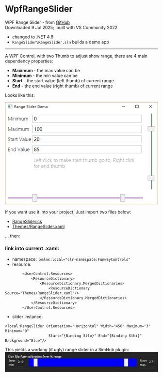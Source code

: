 # WpfRangeSlider
WPF Range Slider - from [GitHub](https://github.com/funwaywang/WpfRangeSlider)  
Downloaded 9 Jul 2025;&nbsp; built with VS Community 2022
- changed to .NET 4.8
- `RangeSlider\RangeSlider.sln` builds a demo app

---

A WPF Control, with two Thumb to adjust show range,
there are 4 main dependency properties:

* **Maximum** - the max value can be
* **Minimum** - the min value can be
* **Start** - the start value (left thumb) of current range
* **End** - the end value (right thumb) of current range

Looks like this:

![alt text](screenshot.png)

If you want use it into your project, Just import two files below:
* [RangeSlider.cs](https://github.com/funwaywang/WpfRangeSlider/blob/master/RangeSlider/RangeSlider/RangeSlider.cs)
* [Themes/RangeSlider.xaml](https://github.com/funwaywang/WpfRangeSlider/blob/master/RangeSlider/RangeSlider/Themes/RangeSlider.xaml)

... then:
### link into current .xaml:
- namespace:&nbsp; `xmlns:local="clr-namespace:FunwayControls"`
- resource:
```
        <UserControl.Resources>
            <ResourceDictionary>
                <ResourceDictionary.MergedDictionaries>
                    <ResourceDictionary Source="Themes/RangeSlider.xaml"/>
                </ResourceDictionary.MergedDictionaries>
            </ResourceDictionary>
        </UserControl.Resources> 
```
- slider instance:&nbsp;
```
<local:RangeSlider Orientation="Horizontal" Width="450" Maximum="3" Minimum="0"
					Start="{Binding Stlo}" End="{Binding Sthi}" Background="Blue"/>
```
This yields a working (if ugly) range slider in a SimHub plugin:  
![](Blue.jpg)
